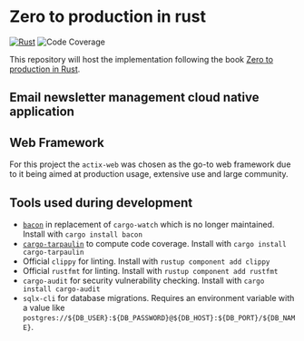 # Zero to production in rust

[![Rust](https://github.com/pedrorpmoleiro/zero2prod/actions/workflows/general.yaml/badge.svg?event=push)](https://github.com/pedrorpmoleiro/zero2prod/actions/workflows/general.yaml)
![Code Coverage](https://img.shields.io/badge/Code%20Coverage-76%25-success?style=flat)

This repository will host the implementation following the book [Zero to production in Rust](https://www.zero2prod.com/index.html).

## Email newsletter management cloud native application

## Web Framework

For this project the `actix-web` was chosen as the go-to web framework due to it being aimed at production usage, extensive use and large community.

## Tools used during development

- [`bacon`](https://dystroy.org/bacon/) in replacement of `cargo-watch` which is no longer maintained. Install with `cargo install bacon`
- [`cargo-tarpaulin`](https://github.com/xd009642/tarpaulin) to compute code coverage. Install with `cargo install cargo-tarpaulin`
- Official `clippy` for linting. Install with `rustup component add clippy`
- Official `rustfmt` for linting. Install with `rustup component add rustfmt`
- `cargo-audit` for security vulnerability checking. Install with `cargo install cargo-audit`
- `sqlx-cli` for database migrations. Requires an environment variable with a value like `postgres://${DB_USER}:${DB_PASSWORD}@${DB_HOST}:${DB_PORT}/${DB_NAME}`. 
